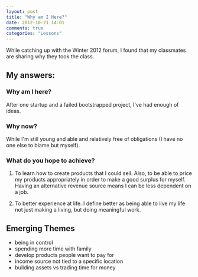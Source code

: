 ```yaml
---
layout: post
title: "Why am I Here?"
date: 2012-10-21 14:01
comments: true
categories: "Lessons"
---
```


While catching up with the Winter 2012 forum, I found that my classmates are sharing why they took the
class.

## My answers:

### Why am I here?

After one startup and a failed bootstrapped project, I've had enough of ideas.

### Why now?

While I'm still young and able and relatively free of obligations (I have no one else to blame but myself).

### What do you hope to achieve?

1. To learn how to create products that I could sell. Also, to be able to price my products
appropriately in order to make a good surplus for myself. Having an alternative revenue source means I can
be less dependent on a job.

2. To better experience at life. I define better as being able to live my life not just making a living,
but doing meaningful work.

## Emerging Themes

* being in control
* spending more time with family
* develop products people want to pay for
* income source not tied to a specific location
* building assets vs trading time for money
